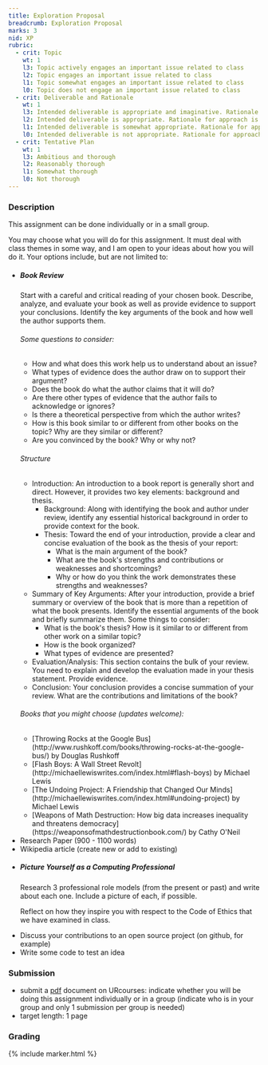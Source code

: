 ```yaml
---
title: Exploration Proposal
breadcrumb: Exploration Proposal
marks: 3
nid: XP
rubric:
  - crit: Topic
    wt: 1
    l3: Topic actively engages an important issue related to class
    l2: Topic engages an important issue related to class
    l1: Topic somewhat engages an important issue related to class
    l0: Topic does not engage an important issue related to class
  - crit: Deliverable and Rationale
    wt: 1
    l3: Intended deliverable is appropriate and imaginative. Rationale for approach is clear and well-formed
    l2: Intended deliverable is appropriate. Rationale for approach is reasonable
    l1: Intended deliverable is somewhat appropriate. Rationale for approach is mostly unclear and not well-formed
    l0: Intended deliverable is not appropriate. Rationale for approach is not clear
  - crit: Tentative Plan
    wt: 1
    l3: Ambitious and thorough
    l2: Reasonably thorough
    l1: Somewhat thorough
    l0: Not thorough
---
```

### Description

This assignment can be done individually or in a small group.

You may choose what you will do for this assignment. It must deal with class themes in some way, and I am open to your ideas about how you will do it. Your options include, but are not limited to:

<ul>
  <li>
    <div class="card bg-light">
      <h5 class="card-header">
        Book Review
      </h5>
      <div class="card-body">
        <p>
          Start with a careful and critical reading of your chosen book.
          Describe, analyze, and evaluate your book as well as provide evidence to support your conclusions. Identify the key arguments of the book and how well the author supports them.
        </p>
        <h6>
          Some questions to consider:
        </h6>
        <ul>
          <li>
            How and what does this work help us to understand about an issue?
          </li>
          <li>
            What types of evidence does the author draw on to support their argument?
          </li>
          <li>
            Does the book do what the author claims that it will do?
          </li>
          <li>
            Are there other types of evidence that the author fails to acknowledge or ignores?
          </li>
          <li>
            Is there a theoretical perspective from which the author writes?
          </li>
          <li>
            How is this book similar to or different from other books on the topic? Why are they similar or different?
          </li>
          <li>
            Are you convinced by the book? Why or why not?
          </li>
        </ul>
        <h6>
          Structure
        </h6>
        <ul>
          <li>
            Introduction: An introduction to a book report is generally short and direct. However, it provides two key elements: background and thesis.
            <ul>
              <li>
                Background: Along with identifying the book and author under review, identify any essential historical background in order to provide context for the book.
              </li>
              <li>
                Thesis: Toward the end of your introduction, provide a clear and concise evaluation of the book as the thesis of your report:
                <ul>
                  <li>
                    What is the  main argument of the book?
                  </li>
                  <li>
                    What are the book's strengths and contributions or weaknesses and shortcomings?
                  </li>
                  <li>
                    Why or how do you think the work demonstrates these strengths and weaknesses?
                  </li>
                </ul>
              </li>
            </ul>
          </li>
          <li>
            Summary of Key Arguments: After your introduction, provide a brief summary or overview of the book that is more than a repetition of what the book presents. Identify the essential arguments of the book and briefly summarize them. Some things to consider:
            <ul>
              <li>
                What is the book's thesis? How is it similar to or different from other work on a similar topic?
              </li>
              <li>
                How is the book organized?
              </li>
              <li>
                What types of evidence are presented?
              </li>
            </ul>
          </li>
          <li>
            Evaluation/Analysis: This section contains the bulk of your review. You need to explain and develop the evaluation made in your thesis statement. Provide evidence.
          </li>
          <li>
            Conclusion: Your conclusion provides a concise summation of your review. What are the contributions and limitations of the book?
          </li>
        </ul>
        <h6>
          Books that you might choose (updates welcome):
        </h6>
        <ul>
          <li>
            [Throwing Rocks at the Google Bus](http://www.rushkoff.com/books/throwing-rocks-at-the-google-bus/) by Douglas Rushkoff
          </li>
          <li>
            [Flash Boys: A Wall Street Revolt](http://michaellewiswrites.com/index.html#flash-boys) by Michael Lewis
          </li>
          <li>
            [The Undoing Project: A Friendship that Changed Our Minds](http://michaellewiswrites.com/index.html#undoing-project) by Michael Lewis
          </li>
          <li>
            [Weapons of Math Destruction: How big data increases inequality and threatens democracy](https://weaponsofmathdestructionbook.com/) by Cathy O'Neil
          </li>
        </ul>
      </div>
    </div>
  </li>
  <li>
    Research Paper (900 - 1100 words)
  </li>
  <li>
    Wikipedia article (create new or add to existing)
  </li>
  <li>
    <div class="card bg-light">
      <h5 class="card-header">
        Picture Yourself as a Computing Professional
      </h5>
      <div class="card-body">
        <p>
          Research 3 professional role models (from the present or past) and write about each one.
          Include a picture of each, if possible.
        </p>
        <p>
          Reflect on how they inspire you with respect to the Code of Ethics that we have examined in class.
        </p>
      </div>
    </div>
  </li>
  <li>
    Discuss your contributions to an open source project (on github, for example)
  </li>
  <li>
    Write some code to test an idea
  </li>
</ul>

### Submission

* submit a [pdf](https://en.wikipedia.org/wiki/PDF) document on URcourses: indicate whether you will be doing this assignment individually or in a group (indicate who is in your group and only 1 submission per group is needed)
* target length: 1 page

### Grading

{% include marker.html %}
